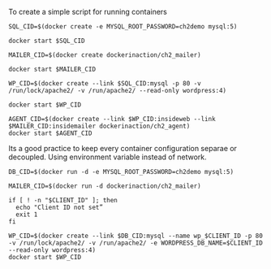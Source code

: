 
To create a simple script for running containers
```
SQL_CID=$(docker create -e MYSQL_ROOT_PASSWORD=ch2demo mysql:5)

docker start $SQL_CID

MAILER_CID=$(docker create dockerinaction/ch2_mailer)

docker start $MAILER_CID

WP_CID=$(docker create --link $SQL_CID:mysql -p 80 -v /run/lock/apache2/ -v /run/apache2/ --read-only wordpress:4)

docker start $WP_CID

AGENT_CID=$(docker create --link $WP_CID:insideweb --link $MAILER_CID:insidemailer dockerinaction/ch2_agent)
docker start $AGENT_CID
```

Its a good practice to keep every container configuration separae or decoupled. Using environment variable instead of network. 

```
DB_CID=$(docker run -d -e MYSQL_ROOT_PASSWORD=ch2demo mysql:5)

MAILER_CID=$(docker run -d dockerinaction/ch2_mailer)

if [ ! -n "$CLIENT_ID" ]; then
  echo "Client ID not set”
  exit 1
fi

WP_CID=$(docker create --link $DB_CID:mysql --name wp_$CLIENT_ID -p 80 -v /run/lock/apache2/ -v /run/apache2/ -e WORDPRESS_DB_NAME=$CLIENT_ID --read-only wordpress:4)
docker start $WP_CID


```
